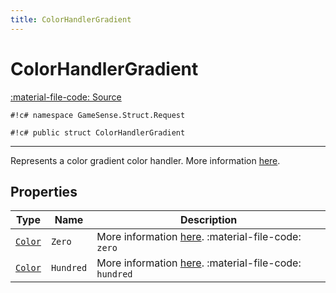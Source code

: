 ```yaml
---
title: ColorHandlerGradient
---
```


# ColorHandlerGradient
[:material-file-code: Source](https://github.com/habetuz/GameSense/blob/main/Struct/Request/ColorHandlerGradient.cs)

`#!c# namespace GameSense.Struct.Request`

`#!c# public struct ColorHandlerGradient`

---

Represents a color gradient color handler. More information [here](https://github.com/SteelSeries/gamesense-sdk/blob/master/doc/api/json-handlers-color.md#color-from-a-linear-gradient).

## Properties
| Type                | Name      | Description                                                                                                                                                                   |
| ------------------- | --------- | ----------------------------------------------------------------------------------------------------------------------------------------------------------------------------- |
| [`Color`](Color.md) | `Zero`    | More information [here](https://github.com/SteelSeries/gamesense-sdk/blob/master/doc/api/json-handlers-color.md#color-from-a-linear-gradient). :material-file-code: `zero`    |
| [`Color`](Color.md) | `Hundred` | More information [here](https://github.com/SteelSeries/gamesense-sdk/blob/master/doc/api/json-handlers-color.md#color-from-a-linear-gradient). :material-file-code: `hundred` |
